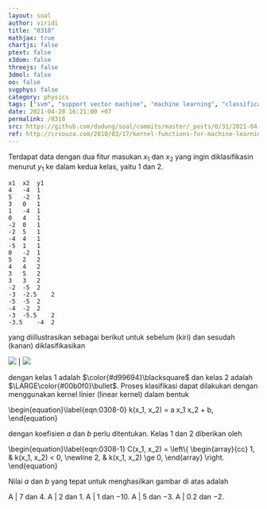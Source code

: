 ```yaml
---
layout: soal
author: viridi
title: "0318"
mathjax: true
chartjs: false
ptext: false
x3dom: false
threejs: false
3dmol: false
oo: false
svgphys: false
category: physics
tags: ["svm", "support vector machine", "machine learning", "classification", "fi3201", "2020-2"]
date: 2021-04-28 16:21:00 +07
permalink: /0318
src: https://github.com/dudung/soal/commits/master/_posts/0/31/2021-04-28-ml-svm-8.md
ref: http://crsouza.com/2010/03/17/kernel-functions-for-machine-learning-applications/
---
```

Terdapat data dengan dua fitur masukan $x_1$ dan $x_2$ yang ingin diklasifikasin menurut $y_1$ ke dalam kedua kelas, yaitu $1$ dan $2$.

```
x1	x2	y1
4	-4	1
5	-2	1
3	0	1
1	-4	1
0	4	1
-2	0	1
-2	5	1
-4	4	1
-5	1	1
0	-2	1
5	2	2
4	4	2
3	5	2
3	3	2
-2	-5	2
-3	-2.5	2
-5	-5	2
-4	-2	2
-3	-5.5	2
-3.5	-4	2
```

yang diillustrasikan sebagai berikut untuk sebelum (kiri) dan sesudah (kanan) diklasifikasikan

![]({{site.baseurl}}/assets/img/0/31/0318a.png) | ![]({{site.baseurl}}/assets/img/0/31/0318b.png)

dengan kelas $1$ adalah $\color{#d99694}\blacksquare$ dan kelas $2$ adalah $\LARGE\color{#00b0f0}\bullet$. Proses klasifikasi dapat dilakukan dengan menggunakan kernel linier (linear kernel) dalam bentuk

\begin{equation}\label{eqn:0308-0}
k(x_1, x_2) = a x_1 x_2 + b,
\end{equation}

dengan koefisien $a$ dan $b$ perlu ditentukan. Kelas $1$ dan $2$ diberikan oleh

\begin{equation}\label{eqn:0308-1}
C(x_1, x_2) = \left\\{
\begin{array}{cc}
1, & k(x_1, x_2) < 0, \newline
2, & k(x_1, x_2) \ge 0,
\end{array}
\right.
\end{equation}

Nilai $a$ dan $b$ yang tepat untuk menghasilkan gambar di atas adalah

A | $7$ dan $4$.
A | $2$ dan $1$.
A | $1$ dan $-10$.
A | $5$ dan $-3$.
A | $0.2$ dan $-2$.
